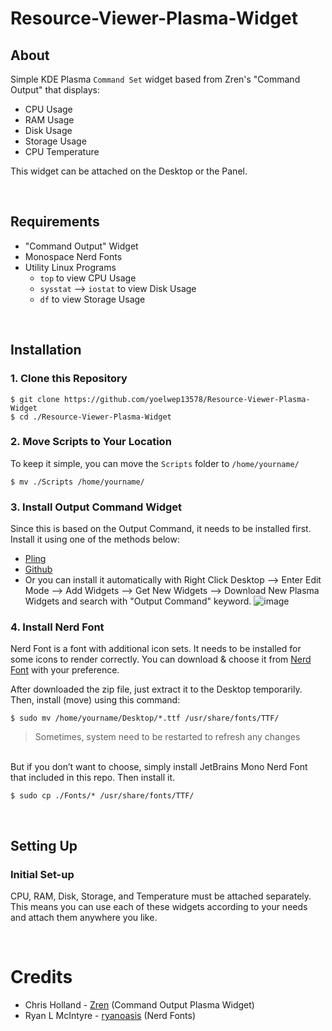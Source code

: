 # Resource-Viewer-Plasma-Widget
## About
Simple KDE Plasma ```Command Set``` widget based from Zren's "Command Output" that displays:
- CPU Usage
- RAM Usage
- Disk Usage
- Storage Usage
- CPU Temperature

This widget can be attached on the Desktop or the Panel.

<br>

## Requirements
- "Command Output" Widget
- Monospace Nerd Fonts
- Utility Linux Programs
  - ```top``` to view CPU Usage
  - ```sysstat``` --> ```iostat``` to view Disk Usage
  - ```df``` to view Storage Usage

<br>

## Installation
### 1. Clone this Repository
```
$ git clone https://github.com/yoelwep13578/Resource-Viewer-Plasma-Widget
$ cd ./Resource-Viewer-Plasma-Widget
```

### 2. Move Scripts to Your Location
To keep it simple, you can move the ```Scripts``` folder to ```/home/yourname/```
```
$ mv ./Scripts /home/yourname/
```

### 3. Install Output Command Widget
Since this is based on the Output Command, it needs to be installed first. Install it using one of the methods below:
- [Pling](https://www.pling.com/p/2136636/)
- [Github](https://github.com/Zren/plasma-applet-commandoutput)
- Or you can install it automatically with Right Click Desktop --> Enter Edit Mode --> Add Widgets --> Get New Widgets --> Download New Plasma Widgets and search with "Output Command" keyword.
![image](https://github.com/user-attachments/assets/815ae5d9-5844-4214-9ba2-27c0b8ac3d2c)

### 4. Install Nerd Font
Nerd Font is a font with additional icon sets. It needs to be installed for some icons to render correctly. You can download & choose it from [Nerd Font](https://www.nerdfonts.com/font-downloads) with your preference.

After downloaded the zip file, just extract it to the Desktop temporarily.
Then, install (move) using this command:
```
$ sudo mv /home/yourname/Desktop/*.ttf /usr/share/fonts/TTF/
```

> Sometimes, system need to be restarted to refresh any changes

<br>
But if you don’t want to choose, simply install JetBrains Mono Nerd Font that included in this repo. Then install it.

```
$ sudo cp ./Fonts/* /usr/share/fonts/TTF/
```

<br>

## Setting Up
### Initial Set-up
CPU, RAM, Disk, Storage, and Temperature must be attached separately. This means you can use each of these widgets according to your needs and attach them anywhere you like.

<br>

# Credits
- Chris Holland - [Zren](https://github.com/Zren) (Command Output Plasma Widget)
- Ryan L McIntyre - [ryanoasis](https://github.com/ryanoasis) (Nerd Fonts)
